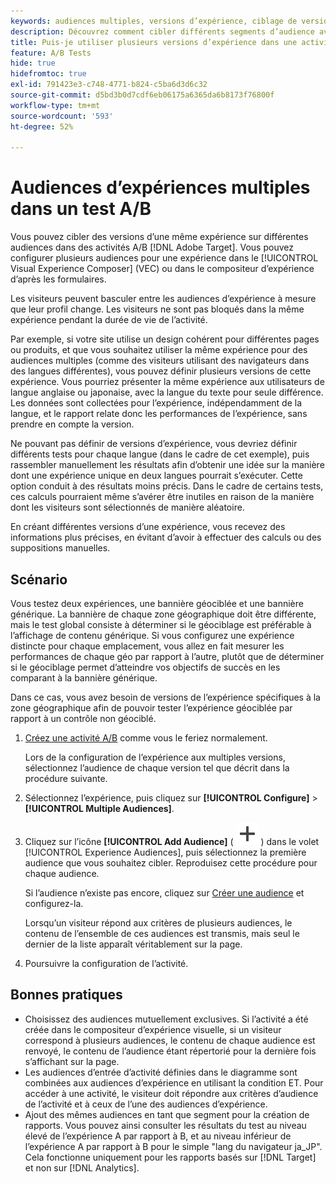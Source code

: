 ```yaml
---
keywords: audiences multiples, versions d’expérience, ciblage de versions d’expérience
description: Découvrez comment cibler différents segments d’audience avec des versions de la même expérience dans des activités A/B.
title: Puis-je utiliser plusieurs versions d’expérience dans une activité A/B ?
feature: A/B Tests
hide: true
hidefromtoc: true
exl-id: 791423e3-c748-4771-b824-c5ba6d3d6c32
source-git-commit: d5bd3b0d7cdf6eb06175a6365da6b8173f76800f
workflow-type: tm+mt
source-wordcount: '593'
ht-degree: 52%

---
```


# Audiences d’expériences multiples dans un test A/B

Vous pouvez cibler des versions d’une même expérience sur différentes audiences dans des activités A/B [!DNL Adobe Target]. Vous pouvez configurer plusieurs audiences pour une expérience dans le [!UICONTROL Visual Experience Composer] (VEC) ou dans le compositeur d’expérience d’après les formulaires.

Les visiteurs peuvent basculer entre les audiences d’expérience à mesure que leur profil change. Les visiteurs ne sont pas bloqués dans la même expérience pendant la durée de vie de l’activité.

Par exemple, si votre site utilise un design cohérent pour différentes pages ou produits, et que vous souhaitez utiliser la même expérience pour des audiences multiples (comme des visiteurs utilisant des navigateurs dans des langues différentes), vous pouvez définir plusieurs versions de cette expérience. Vous pourriez présenter la même expérience aux utilisateurs de langue anglaise ou japonaise, avec la langue du texte pour seule différence. Les données sont collectées pour l’expérience, indépendamment de la langue, et le rapport relate donc les performances de l’expérience, sans prendre en compte la version.

Ne pouvant pas définir de versions d’expérience, vous devriez définir différents tests pour chaque langue (dans le cadre de cet exemple), puis rassembler manuellement les résultats afin d’obtenir une idée sur la manière dont une expérience unique en deux langues pourrait s’exécuter. Cette option conduit à des résultats moins précis. Dans le cadre de certains tests, ces calculs pourraient même s’avérer être inutiles en raison de la manière dont les visiteurs sont sélectionnés de manière aléatoire.

En créant différentes versions d’une expérience, vous recevez des informations plus précises, en évitant d’avoir à effectuer des calculs ou des suppositions manuelles.

## Scénario

Vous testez deux expériences, une bannière géociblée et une bannière générique. La bannière de chaque zone géographique doit être différente, mais le test global consiste à déterminer si le géociblage est préférable à l’affichage de contenu générique. Si vous configurez une expérience distincte pour chaque emplacement, vous allez en fait mesurer les performances de chaque géo par rapport à l’autre, plutôt que de déterminer si le géociblage permet d’atteindre vos objectifs de succès en les comparant à la bannière générique.

Dans ce cas, vous avez besoin de versions de l’expérience spécifiques à la zone géographique afin de pouvoir tester l’expérience géociblée par rapport à un contrôle non géociblé.

1. [Créez une activité A/B](/help/main/c-activities/t-test-ab/t-test-create-ab/test-create-ab.md) comme vous le feriez normalement.

   Lors de la configuration de l’expérience aux multiples versions, sélectionnez l’audience de chaque version tel que décrit dans la procédure suivante.

1. Sélectionnez l’expérience, puis cliquez sur **[!UICONTROL Configure]** > **[!UICONTROL Multiple Audiences]**.

1. Cliquez sur l’icône **[!UICONTROL Add Audience]** ( ![Ajouter une icône](/help/main/assets/icons/Add.svg) ) dans le volet [!UICONTROL Experience Audiences], puis sélectionnez la première audience que vous souhaitez cibler. Reproduisez cette procédure pour chaque audience.

   Si l’audience n’existe pas encore, cliquez sur [Créer une audience](/help/main/c-target/c-audiences/create-audience.md#task_E18BD77A9A8F4ED0AC50569F94556558) et configurez-la.

   Lorsqu’un visiteur répond aux critères de plusieurs audiences, le contenu de l’ensemble de ces audiences est transmis, mais seul le dernier de la liste apparaît véritablement sur la page.

1. Poursuivre la configuration de l’activité.

## Bonnes pratiques

* Choisissez des audiences mutuellement exclusives. Si l’activité a été créée dans le compositeur d’expérience visuelle, si un visiteur correspond à plusieurs audiences, le contenu de chaque audience est renvoyé, le contenu de l’audience étant répertorié pour la dernière fois s’affichant sur la page.
* Les audiences d’entrée d’activité définies dans le diagramme sont combinées aux audiences d’expérience en utilisant la condition ET. Pour accéder à une activité, le visiteur doit répondre aux critères d’audience de l’activité et à ceux de l’une des audiences d’expérience.
* Ajout des mêmes audiences en tant que segment pour la création de rapports. Vous pouvez ainsi consulter les résultats du test au niveau élevé de l’expérience A par rapport à B, et au niveau inférieur de l’expérience A par rapport à B pour le simple &quot;lang du navigateur ja_JP&quot;. Cela fonctionne uniquement pour les rapports basés sur [!DNL Target] et non sur [!DNL Analytics].
